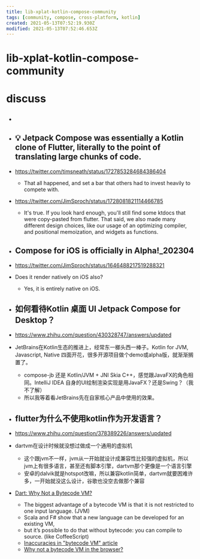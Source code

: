 ```yaml
---
title: lib-xplat-kotlin-compose-community
tags: [community, compose, cross-platform, kotlin]
created: 2021-05-13T07:52:19.930Z
modified: 2021-05-13T07:52:46.653Z
---
```


# lib-xplat-kotlin-compose-community

# discuss

- ## 

- ## 💡 Jetpack Compose was essentially a Kotlin clone of Flutter, literally to the point of translating large chunks of code.
- https://twitter.com/timsneath/status/1727853284684386404
  - That all happened, and set a bar that others had to invest heavily to compete with. 

- https://twitter.com/JimSproch/status/1728081821114466785
  - It's true. If you look hard enough, you'll still find some ktdocs that were copy-pasted from flutter. That said, we also made many different design choices, like our usage of an optimizing compiler, and positional memoization, and widgets as functions.

- ## Compose for iOS is officially in Alpha!_202304
- https://twitter.com/JimSproch/status/1646488217519288321
- Does it render natively on iOS also?
  - Yes, it is entirely native on iOS.

- ## 如何看待Kotlin 桌面 UI Jetpack Compose for Desktop？
- https://www.zhihu.com/question/430328747/answers/updated
- JetBrains在Kotlin生态的推进上，经常东一榔头西一棒子。Kotlin for JVM, Javascript, Native 四面开花，很多开源项目做个demo或alpha版，就渐渐搁置了。
  - compose-jb 还是 Kotlin/JVM + JNI Skia C++，感觉跟JavaFX的角色相同。IntelliJ IDEA 自身的UI绘制渲染实现是用JavaFX？还是Swing？（我不了解）
  - 所以我等着看JetBrains先在自家核心产品中使用的效果。

- ## flutter为什么不使用kotlin作为开发语言？
- https://www.zhihu.com/question/378389226/answers/updated
- dartvm在设计时候就没想过做成一个通用的虚拟机
  - 这个跟jvm不一样，jvm从一开始就设计成兼容性比较强的虚拟机，所以jvm上有很多语言，甚至还有脚本引擎，dartvm那个更像是一个语言引擎
  - 安卓的dalvik就是hotspot改嘛，所以兼容kotlin简单，dartvm就要困难许多，一开始就没这么设计，谷歌也没空去做那个兼容

- [Dart: Why Not a Bytecode VM?](https://fartlang.org/articles/dart-vm/why-not-bytecode.html)
  - The biggest advantage of a bytecode VM is that it is not restricted to one input language. (JVM)
  - Scala and F# show that a new language can be developed for an existing VM, 
  - but it’s possible to do that without bytecode: you can compile to source. (like CoffeeScript)
  - [Inaccuracies in "bytecode VM" article](https://groups.google.com/a/dartlang.org/g/misc/c/u_jk0906sYg)
  - [Why not a bytecode VM in the browser?](https://www.reddit.com/r/programming/comments/nkkcm/why_not_a_bytecode_vm_in_the_browser/)
